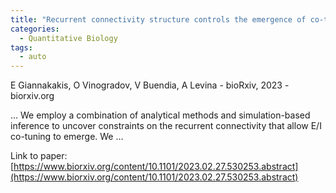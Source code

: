 ```yaml
---
title: "Recurrent connectivity structure controls the emergence of co-tuned excitation and inhibition"
categories:
  - Quantitative Biology
tags:
  - auto
---
```

E Giannakakis, O Vinogradov, V Buendia, A Levina - bioRxiv, 2023 - biorxiv.org

… We employ a combination of analytical methods and simulation-based inference to uncover constraints on the recurrent connectivity that allow E/I co-tuning to emerge. We …

Link to paper: [https://www.biorxiv.org/content/10.1101/2023.02.27.530253.abstract](https://www.biorxiv.org/content/10.1101/2023.02.27.530253.abstract)
